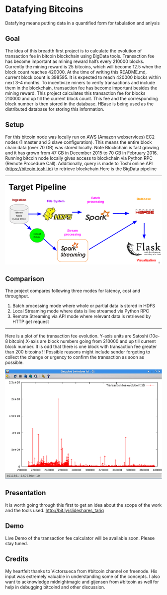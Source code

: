 # Datafying Bitcoins
Datafying means putting data in a quantified form for tabulation and anlysis

## Goal ##
The idea of this breadth first project is to calculate the evolution of transaction fee in bitcoin blockchain using BigData tools. Transaction fee has become important as mining reward halfs every 210000 blocks. Currently the mining reward is 25 bitcoins, which will become 12.5 when the block count reaches 420000. At the time of writing this README.md, current block count is 398595. It is expected to reach 420000 blocks within next 3-4 months. To incentivize miners to verify transactions and include them in the blockchain, transaction fee has become important besides the mining reward. This project calculates this transaction fee for blocks 210000 and up till the current block count. This fee and the corresponding block number is then stored in the database. HBase is being used as the distributed database for storing this information.

## Setup ##
For this bitcoin node was locally run on AWS (Amazon webservices) EC2 nodes (1 master and 3 slave configuration). This means the entire block chain data (over 70 GB) was stored locally. Note Blockchain is fast growing and it has grown from 47 GB in December 2015 to 70 GB in February 2016. Running bitcoin node locally gives access to blockchain via Python RPC (Remote Procedure Call). Additionally, query is made to Toshi online API (https://bitcoin.toshi.io) to retrieve blockchain.Here is the BigData pipeline

- - - -

![picture alt](./data_pipeline.png)


## Comparison ##
The project compares following three modes for latency, cost and throughput.
 1. Batch processing mode where whole or partial data is stored in HDFS
 2. Local Streaming mode where data is live streamed via Python RPC 
 3. Remote Streaming via API mode where relevant data is retrieved by HTTP get request

- - - -
Here is a plot of the transaction fee evolution. Y-axis units are Satoshi (10e-8 bitcoin).X-axis are block numbers going from 210000 and up till current block number. It is odd that there is one block with transaction fee greater than 200 bitcoins !! Possible reasons might include sender forgeting to collect the change or urgency to confirm the transaction as soon as possible.

![picture alt](./transaction_fee_plot.png)

## Presentation ##
It is worth going through this first to get an idea about the scope of the work and the tools used.
http://bit.ly/slideshares_tariq

## Demo ##
Live Demo of the transaction fee calculator will be available soon. Please stay tuned.

## Credits ##
My heartfelt thanks to Victorsueca from #bitcoin channel on freenode. His input was extremely valuable in understanding some of the concepts. I also want to acknowledge midnightmagic and gijensen from #bitcoin as well for help in debugging bitcoind and other discussion.
